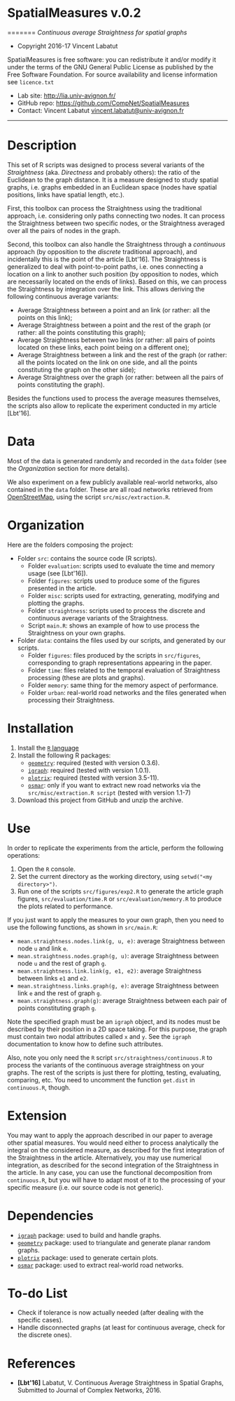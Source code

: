 # SpatialMeasures v.0.2
=======
*Continuous average Straightness for spatial graphs*

* Copyright 2016-17 Vincent Labatut 

SpatialMeasures is free software: you can redistribute it and/or modify it under the terms of the GNU General Public License as published by the Free Software Foundation. For source availability and license information see `licence.txt`

* Lab site: http://lia.univ-avignon.fr/
* GitHub repo: https://github.com/CompNet/SpatialMeasures
* Contact: Vincent Labatut <vincent.labatut@univ-avignon.fr>

-----------------------------------------------------------------------

# Description
This set of R scripts was designed to process several variants of the *Straightness* (aka. *Directness* and probably others): the ratio of the Euclidean to the graph distance. It is a measure designed to study spatial graphs, i.e. graphs embedded in an Euclidean space (nodes have spatial positions, links have spatial length, etc.).

First, this toolbox can process the Straightness using the traditional approach, i.e. considering only paths connecting two nodes. It can process the Straightness between two specific nodes, or the Straightness averaged over all the pairs of nodes in the graph.

Second, this toolbox can also handle the Straightness through a *continuous* approach (by opposition to the *discrete* traditional approach), and incidentally this is the point of the article [Lbt'16]. The Straightness is generalized to deal with point-to-point paths, i.e. ones connecting a location on a link to another such position (by opposition to nodes, which are necessarily located on the ends of links). Based on this, we can process the Straightness by integration over the link. This allows deriving the following continuous average variants:
* Average Straightness between a point and an link (or rather: all the points on this link);
* Average Straightness between a point and the rest of the graph (or rather: all the points constituting this graph);
* Average Straightness between two links (or rather: all pairs of points located on these links, each point being on a different one);
* Average Straightness between a link and the rest of the graph (or rather: all the points located on the link on one side, and all the points constituting the graph on the other side);
* Average Straightness over the graph (or rather: between all the pairs of points constituting the graph).

Besides the functions used to process the average measures themselves, the scripts also allow to replicate the experiment conducted in my article [Lbt'16].


# Data
Most of the data is generated randomly and recorded in the `data` folder (see the *Organization* section for more details).

We also experiment on a few publicly available real-world networks, also contained in the `data` folder.
These are all road networks retrieved from [OpenStreetMap](https://www.openstreetmap.org), using the script `src/misc/extraction.R`.

**<To be completed>**


# Organization
Here are the folders composing the project:
* Folder `src`: contains the source code (R scripts).
  * Folder `evaluation`: scripts used to evaluate the time and memory usage (see [Lbt'16]).
  * Folder `figures`: scripts used to produce some of the figures presented in the article.
  * Folder `misc`: scripts used for extracting, generating, modifying and plotting the graphs.
  * Folder `straightness`: scripts used to process the discrete and continuous average variants of the Straightness.
  * Script `main.R`: shows an example of how to use process the Straightness on your own graphs.  
* Folder `data`: contains the files used by our scripts, and generated by our scripts.
  * Folder `figures`: files produced by the scripts in `src/figures`, corresponding to graph representations appearing in the paper.  
  * Folder `time`: files related to the temporal evaluation of Straightness processing (these are plots and graphs).
  * Folder `memory`: same thing for the memory aspect of performance.
  * Folder `urban`: real-world road networks and the files generated when processing their Straightness.


# Installation
1. Install the [`R` language](https://www.r-project.org/)
2. Install the following R packages:
   * [`geometry`](https://cran.r-project.org/web/packages/geometry/index.html): required (tested with version 0.3.6).
   * [`igraph`](http://igraph.org/r/): required (tested with version 1.0.1).
   * [`plotrix`](https://cran.r-project.org/web/packages/plotrix/): required (tested with version 3.5-11).
   * [`osmar`](https://cran.r-project.org/web/packages/osmar/index.html): only if you want to extract new road networks via the `src/misc/extraction.R script` (tested with version 1.1-7)
3. Download this project from GitHub and unzip the archive.


# Use
In order to replicate the experiments from the article, perform the following operations:

1. Open the `R` console.
2. Set the current directory as the working directory, using `setwd("<my directory>")`.
3. Run one of the scripts `src/figures/exp2.R` to generate the article graph figures, `src/evaluation/time.R` or `src/evaluation/memory.R` to produce the plots related to performance.

If you just want to apply the measures to your own graph, then you need to use the following functions, as shown in `src/main.R`:
* `mean.straightness.nodes.link(g, u, e)`: average Straightness between node `u` and link `e`.
* `mean.straightness.nodes.graph(g, u)`: average Straightness between node `u` and the rest of graph `g`.
* `mean.straightness.link.link(g, e1, e2)`: average Straightness between links `e1` and `e2`.
* `mean.straightness.links.graph(g, e)`: average Straightness between link `e` and the rest of graph `g`.
* `mean.straightness.graph(g)`: average Straightness between each pair of points constituting graph `g`.

Note the specified graph must be an `igraph` object, and its nodes must be described by their position in a 2D space taking.
For this purpose, the graph must contain two nodal attributes called `x` and `y`. See the `igraph` documentation to know how to define such attributes.

Also, note you only need the `R` script `src/straightness/continuous.R` to process the variants of the continuous average straightness on your graphs. The rest of the scripts is just there for plotting, testing, evaluating, comparing, etc. You need to uncomment the function `get.dist` in `continuous.R`, though.
  

# Extension
You may want to apply the approach described in our paper to average other spatial measures. You would need either to process analytically the integral on the considered measure, as described for the first integration of the Straightness in the article. Alternatively, you may use numerical integration, as described for the second integration of the Straightness in the article. In any case, you can use the functional decomposition from `continuous.R`, but you will have to adapt most of it to the processing of your specific measure (i.e. our source code is not generic). 


# Dependencies
* [`igraph`](http://igraph.org/r/) package: used to build and handle graphs.
* [`geometry`](https://cran.r-project.org/web/packages/geometry/index.html) package: used to triangulate and generate planar random graphs.
* [`plotrix`](https://cran.r-project.org/web/packages/plotrix/) package: used to generate certain plots.
* [`osmar`](https://cran.r-project.org/web/packages/osmar/index.html) package: used to extract real-world road networks.


# To-do List
* Check if tolerance is now actually needed (after dealing with the specific cases).
* Handle disconnected graphs (at least for continuous average, check for the discrete ones).


# References
* **[Lbt'16]** Labatut, V. Continuous Average Straightness in Spatial Graphs, Submitted to Journal of Complex Networks, 2016.
**<URL goes here>**
